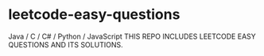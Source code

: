 # leetcode-easy-questions
Java / C / C# / Python / JavaScript
THIS REPO INCLUDES LEETCODE EASY QUESTIONS AND ITS SOLUTIONS.
